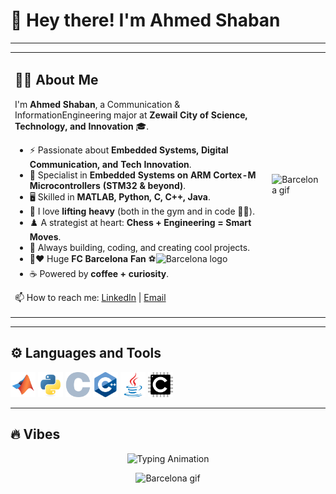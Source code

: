 # 👋 Hey there! I'm Ahmed Shaban  

---

<table>
<tr>
<td>

## 🧑‍💻 About Me  

I'm **Ahmed Shaban**, a Communication & InformationEngineering major at **Zewail City of Science, Technology, and Innovation** 🎓.  

- ⚡ Passionate about **Embedded Systems, Digital Communication, and Tech Innovation**.  
- 🔧 Specialist in **Embedded Systems on ARM Cortex-M Microcontrollers (STM32 & beyond)**.  
- 🖥️ Skilled in **MATLAB, Python, C, C++, Java**.  
- 💪 I love **lifting heavy** (both in the gym and in code 🏋️‍♂️).  
- ♟️ A strategist at heart: **Chess + Engineering = Smart Moves**.  
- 🚀 Always building, coding, and creating cool projects.  
- 💙❤️ Huge **FC Barcelona Fan** ⚽<img src="https://upload.wikimedia.org/wikipedia/en/4/47/FC_Barcelona_%28crest%29.svg" width="25" height="25" alt="Barcelona logo"/>  
- ☕ Powered by **coffee + curiosity**.  

📫 How to reach me: [LinkedIn](#) | [Email](#)  

</td>
<td>
<img src="https://media3.giphy.com/media/v1.Y2lkPTc5MGI3NjExNmdhMmlmNXo4dG81bHYyYzc5MmdrYXk4YjdjeXZxNzc3dmVreHIxMSZlcD12MV9pbnRlcm5hbF9naWZfYnlfaWQmY3Q9Zw/jBOOXxSJfG8kqMxT11/giphy.gif" width="220" alt="Barcelona gif"/>
</td>
</tr>
</table>

---

## ⚙️ Languages and Tools  

<p align="left">
  <img src="https://raw.githubusercontent.com/devicons/devicon/master/icons/matlab/matlab-original.svg" alt="MATLAB" width="40" height="40"/>
  <img src="https://raw.githubusercontent.com/devicons/devicon/master/icons/python/python-original.svg" alt="Python" width="40" height="40"/>
  <img src="https://raw.githubusercontent.com/devicons/devicon/master/icons/c/c-original.svg" alt="C" width="40" height="40"/>
  <img src="https://raw.githubusercontent.com/devicons/devicon/master/icons/cplusplus/cplusplus-original.svg" alt="C++" width="40" height="40"/>
  <img src="https://raw.githubusercontent.com/devicons/devicon/master/icons/java/java-original.svg" alt="Java" width="40" height="40"/>
  <img src="https://raw.githubusercontent.com/devicons/devicon/master/icons/embeddedc/embeddedc-original.svg" alt="Embedded C" width="40" height="40"/>
 
</p>

---

## 🔥 Vibes  
<p align="center">
  <img src="https://readme-typing-svg.demolab.com?font=Fira+Code&size=24&pause=1200&color=00C2FF&width=1000&lines=Realized+Barcelona+losing+ruins+my+mood+more+than+my+own+exam+grades.+%F0%9F%94%B5%F0%9F%94%B4%E2%9A%BD" alt="Typing Animation" />
</p>

<p align="center">
  <img src="https://media2.giphy.com/media/v1.Y2lkPTc5MGI3NjExMmNmMngxM2U0dnA2MWliY2M3dGJzZ2MzaGJqaGlxdzdnZmF0NHEwZSZlcD12MV9pbnRlcm5hbF9naWZfYnlfaWQmY3Q9Zw/lxxOGaDRk4f7R5TkBd/giphy.gif" width="300" alt="Barcelona gif"/>
</p>

